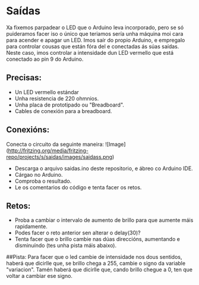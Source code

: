 # Saídas
Xa fixemos parpadear o LED que o Arduino leva incorporado, pero se só puideramos facer iso o único que teriamos sería unha máquina moi cara para acender e apagar un LED. Imos saír do propio Arduino, e empregalo para controlar cousas que están fóra del e conectadas ás súas saídas.
Neste caso, imos controlar a intensidade dun LED vermello que está conectado ao pin 9 do Arduino. 
## Precisas:
* Un LED vermello estándar
* Unha resistencia de 220 ohmnios.
* Unha placa de prototipado ou "Breadboard".
* Cables de conexión para a breadboard.
## Conexións:
Conecta o circuito da seguinte maneira:
![Image] (http://fritzing.org/media/fritzing-repo/projects/s/saidas/images/saidass.png)

* Descarga o arquivo saidas.ino deste repositorio, e ábreo co Arduino IDE.
* Cárgao no Arduino.
* Comproba o resultado.
* Le os comentarios do código e tenta facer os retos. 
## Retos:
* Proba a cambiar o intervalo de aumento de brillo para que aumente máis rapidamente.
* Podes facer o reto anterior sen alterar o delay(30)?
* Tenta facer que o brillo cambie nas dúas direccións, aumentando e disminuíndo (tes unha pista máis abaixo).





##Pista:
Para facer que o led cambie de intensidade nos dous sentidos, haberá que dicirlle que, se brillo chega a 255, cambie o signo da variable "variacion". Tamén haberá que dicirlle que, cando brillo chegue a 0, ten que voltar a cambiar ese signo.




